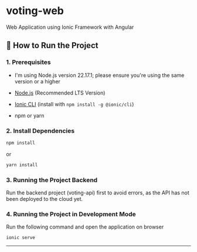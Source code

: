 # voting-web

Web Application using Ionic Framework with Angular

## 🚀 How to Run the Project

### 1. Prerequisites
- I'm using Node.js version 22.17.1; please ensure you're using the same version or a higher 

- [Node.js](https://nodejs.org/) (Recommended LTS Version)
- [Ionic CLI](https://ionicframework.com/docs/cli) (install with `npm install -g @ionic/cli`)
- npm or yarn

### 2. Install Dependencies

```bash
npm install
```

or

```bash
yarn install
```
### 3. Running the Project Backend
Run the backend project (voting-api) first to avoid errors, as the API has not been deployed to the cloud yet.


### 4. Running the Project in Development Mode
Run the following command and open the application on browser

```bash
ionic serve
```

---